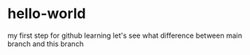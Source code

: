 # hello-world
my first step for github learning
let's see what difference between main branch and this branch
